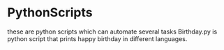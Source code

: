 # PythonScripts
these are python scripts which can automate several tasks
Birthday.py is python script that prints happy birthday in different languages.
